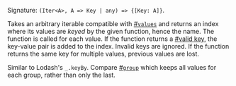 Signature: `(Iter<A>, A => Key | any) => {[Key: A]}`.

Takes an arbitrary iterable compatible with [#`values`](#function-values) and returns an index where its values are _keyed_ by the given function, hence the name. The function is called for each value. If the function returns a [#valid key](#function-iskey), the key-value pair is added to the index. Invalid keys are ignored. If the function returns the same key for multiple values, previous values are lost.

Similar to Lodash's `_.keyBy`. Compare [#`group`](#function-group) which keeps all values for each group, rather than only the last.
